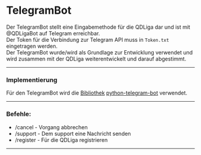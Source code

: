 # TelegramBot
Der TelegramBot stellt eine Eingabemethode für die QDLiga dar und ist mit @QDLigaBot auf Telegram erreichbar.\
Der Token für die Verbindung zur Telegram API muss in `Token.txt` eingetragen werden.\
Der TelegramBot wurde/wird als Grundlage zur Entwicklung verwendet und wird zusammen mit der QDLiga weiterentwickelt und darauf abgestimmt.

---
### Implementierung
Für den TelegramBot wird die [Bibliothek](Bibliotheken.md "Bibliotheken") [python-telegram-bot](https://python-telegram-bot.org/ "python-telegram-bot") verwendet.

---
### Befehle:
- /cancel - Vorgang abbrechen
- /support - Dem support eine Nachricht senden
- /register - Für die QDLiga registrieren

---

